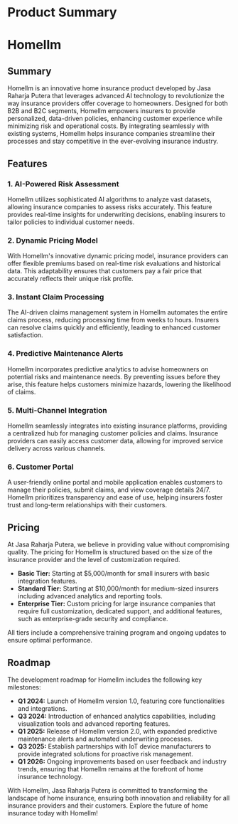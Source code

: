 # Product Summary

# Homellm

## Summary
Homellm is an innovative home insurance product developed by Jasa Raharja Putera that leverages advanced AI technology to revolutionize the way insurance providers offer coverage to homeowners. Designed for both B2B and B2C segments, Homellm empowers insurers to provide personalized, data-driven policies, enhancing customer experience while minimizing risk and operational costs. By integrating seamlessly with existing systems, Homellm helps insurance companies streamline their processes and stay competitive in the ever-evolving insurance industry.

## Features
### 1. AI-Powered Risk Assessment
Homellm utilizes sophisticated AI algorithms to analyze vast datasets, allowing insurance companies to assess risks accurately. This feature provides real-time insights for underwriting decisions, enabling insurers to tailor policies to individual customer needs.

### 2. Dynamic Pricing Model
With Homellm's innovative dynamic pricing model, insurance providers can offer flexible premiums based on real-time risk evaluations and historical data. This adaptability ensures that customers pay a fair price that accurately reflects their unique risk profile.

### 3. Instant Claim Processing
The AI-driven claims management system in Homellm automates the entire claims process, reducing processing time from weeks to hours. Insurers can resolve claims quickly and efficiently, leading to enhanced customer satisfaction.

### 4. Predictive Maintenance Alerts
Homellm incorporates predictive analytics to advise homeowners on potential risks and maintenance needs. By preventing issues before they arise, this feature helps customers minimize hazards, lowering the likelihood of claims.

### 5. Multi-Channel Integration
Homellm seamlessly integrates into existing insurance platforms, providing a centralized hub for managing customer policies and claims. Insurance providers can easily access customer data, allowing for improved service delivery across various channels.

### 6. Customer Portal
A user-friendly online portal and mobile application enables customers to manage their policies, submit claims, and view coverage details 24/7. Homellm prioritizes transparency and ease of use, helping insurers foster trust and long-term relationships with their customers.

## Pricing
At Jasa Raharja Putera, we believe in providing value without compromising quality. The pricing for Homellm is structured based on the size of the insurance provider and the level of customization required. 

- **Basic Tier:** Starting at $5,000/month for small insurers with basic integration features.
- **Standard Tier:** Starting at $10,000/month for medium-sized insurers including advanced analytics and reporting tools.
- **Enterprise Tier:** Custom pricing for large insurance companies that require full customization, dedicated support, and additional features, such as enterprise-grade security and compliance.

All tiers include a comprehensive training program and ongoing updates to ensure optimal performance.

## Roadmap
The development roadmap for Homellm includes the following key milestones:

- **Q1 2024:** Launch of Homellm version 1.0, featuring core functionalities and integrations.
- **Q3 2024:** Introduction of enhanced analytics capabilities, including visualization tools and advanced reporting features.
- **Q1 2025:** Release of Homellm version 2.0, with expanded predictive maintenance alerts and automated underwriting processes.
- **Q3 2025:** Establish partnerships with IoT device manufacturers to provide integrated solutions for proactive risk management.
- **Q1 2026:** Ongoing improvements based on user feedback and industry trends, ensuring that Homellm remains at the forefront of home insurance technology. 

With Homellm, Jasa Raharja Putera is committed to transforming the landscape of home insurance, ensuring both innovation and reliability for all insurance providers and their customers. Explore the future of home insurance today with Homellm!